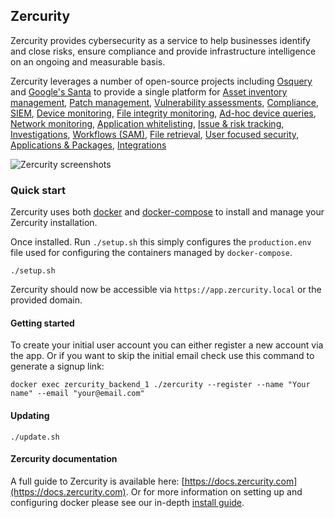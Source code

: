 ## Zercurity

Zercurity provides cybersecurity as a service to help businesses identify and close risks, ensure compliance and provide infrastructure intelligence on an ongoing and measurable basis.

Zercurity leverages a number of open-source projects including [Osquery](https://github.com/osquery/osquery) and [Google's Santa](https://github.com/google/santa) to provide a single platform for 
[Asset inventory management](https://docs.zercurity.com/inventory/assets/index.html), 
[Patch management](https://docs.zercurity.com/inventory/updates.html), 
[Vulnerability assessments](https://docs.zercurity.com/inventory/vulnerabilities.html), 
[Compliance](https://docs.zercurity.com/compliance/frameworks/index.html), 
[SIEM](https://docs.zercurity.com/compliance/siem.html), 
[Device monitoring](https://docs.zercurity.com/inventory/devices.html),
[File integrity monitoring](https://docs.zercurity.com/compliance/fim.html),
[Ad-hoc device queries](https://docs.zercurity.com/osquery/live_workbench.html), 
[Network monitoring](https://docs.zercurity.com/), 
[Application whitelisting](https://docs.zercurity.com/santa/index.html), 
[Issue & risk tracking](https://docs.zercurity.com/overview/issues.html), 
[Investigations](https://docs.zercurity.com/), 
[Workflows (SAM)](https://docs.zercurity.com/overview/workflows/index.html), 
[File retrieval](https://zercurity.medium.com/file-retrieval-with-osquery-using-carves-on-zercurity-9b157f7c0801), 
[User focused security](https://zercurity.medium.com/managing-compliance-with-osquery-for-local-remote-workers-4fbf7c3dc406), 
[Applications & Packages](https://docs.zercurity.com/inventory/applications.html),
[Integrations](https://docs.zercurity.com/integrations/index.html)

![Zercurity screenshots](https://raw.githubusercontent.com/zercurity/zercurity/main/screenshots/zercurity.gif)

### Quick start

Zercurity uses both [docker](https://docs.docker.com/engine/install/) and [docker-compose](https://docs.docker.com/compose/install/) to install and manage your Zercurity installation.

Once installed. Run `./setup.sh` this simply configures the `production.env` file used for configuring the containers managed by `docker-compose`.

```
./setup.sh
```

Zercurity should now be accessible via `https://app.zercurity.local` or the provided domain.

#### Getting started

To create your initial user account you can either register a new account via the app. Or if
you want to skip the initial email check use this command to generate a signup link:

```
docker exec zercurity_backend_1 ./zercurity --register --name "Your name" --email "your@email.com"
```

#### Updating

```
./update.sh
```

#### Zercurity documentation

A full guide to Zercurity is available here: [https://docs.zercurity.com](https://docs.zercurity.com). Or for more information on setting up and configuring docker please see our in-depth [install guide](https://docs.zercurity.com/onprem/index.html).

